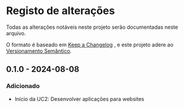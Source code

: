 # Registo de alterações
Todas as alterações notáveis neste projeto serão documentadas neste arquivo.

O formato é baseado em [Keep a Changelog](https://keepachangelog.com/pt-BR/1.1.0/) , e este projeto adere ao [Versionamento Semântico](https://semver.org/lang/pt-BR/).

## 0.1.0 - 2024-08-08

### Adicionado
- Início da UC2: Desenvolver aplicações para websites
